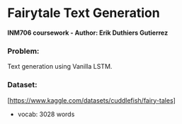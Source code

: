 
# Fairytale Text Generation 
<b> INM706 coursework - Author: Erik Duthiers Gutierrez </b>

### Problem: 
Text generation using Vanilla LSTM. 

### Dataset: 
[https://www.kaggle.com/datasets/cuddlefish/fairy-tales]
- vocab: 3028 words

